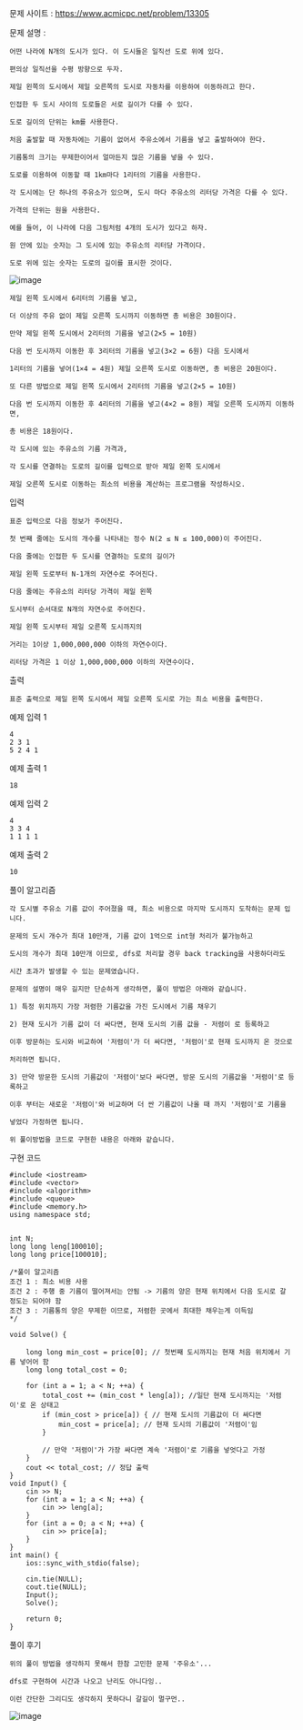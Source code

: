 문제 사이트 : https://www.acmicpc.net/problem/13305

문제 설명 :

    어떤 나라에 N개의 도시가 있다. 이 도시들은 일직선 도로 위에 있다.
    
    편의상 일직선을 수평 방향으로 두자. 
    
    제일 왼쪽의 도시에서 제일 오른쪽의 도시로 자동차를 이용하여 이동하려고 한다. 
    
    인접한 두 도시 사이의 도로들은 서로 길이가 다를 수 있다.
    
    도로 길이의 단위는 km를 사용한다.
    
    처음 출발할 때 자동차에는 기름이 없어서 주유소에서 기름을 넣고 출발하여야 한다.
    
    기름통의 크기는 무제한이어서 얼마든지 많은 기름을 넣을 수 있다. 
    
    도로를 이용하여 이동할 때 1km마다 1리터의 기름을 사용한다. 
    
    각 도시에는 단 하나의 주유소가 있으며, 도시 마다 주유소의 리터당 가격은 다를 수 있다.
    
    가격의 단위는 원을 사용한다.
    
    예를 들어, 이 나라에 다음 그림처럼 4개의 도시가 있다고 하자.
    
    원 안에 있는 숫자는 그 도시에 있는 주유소의 리터당 가격이다. 
    
    도로 위에 있는 숫자는 도로의 길이를 표시한 것이다. 

![image](https://github.com/user-attachments/assets/20e70330-e4bb-4842-8584-38dc34c0f0f6)


    제일 왼쪽 도시에서 6리터의 기름을 넣고, 
    
    더 이상의 주유 없이 제일 오른쪽 도시까지 이동하면 총 비용은 30원이다. 
    
    만약 제일 왼쪽 도시에서 2리터의 기름을 넣고(2×5 = 10원) 
    
    다음 번 도시까지 이동한 후 3리터의 기름을 넣고(3×2 = 6원) 다음 도시에서 
    
    1리터의 기름을 넣어(1×4 = 4원) 제일 오른쪽 도시로 이동하면, 총 비용은 20원이다.
    
    또 다른 방법으로 제일 왼쪽 도시에서 2리터의 기름을 넣고(2×5 = 10원) 
    
    다음 번 도시까지 이동한 후 4리터의 기름을 넣고(4×2 = 8원) 제일 오른쪽 도시까지 이동하면, 
    
    총 비용은 18원이다.
    
    각 도시에 있는 주유소의 기름 가격과, 
    
    각 도시를 연결하는 도로의 길이를 입력으로 받아 제일 왼쪽 도시에서 
    
    제일 오른쪽 도시로 이동하는 최소의 비용을 계산하는 프로그램을 작성하시오.

입력

    표준 입력으로 다음 정보가 주어진다.
    
    첫 번째 줄에는 도시의 개수를 나타내는 정수 N(2 ≤ N ≤ 100,000)이 주어진다.
    
    다음 줄에는 인접한 두 도시를 연결하는 도로의 길이가
    
    제일 왼쪽 도로부터 N-1개의 자연수로 주어진다.
    
    다음 줄에는 주유소의 리터당 가격이 제일 왼쪽 
    
    도시부터 순서대로 N개의 자연수로 주어진다.
    
    제일 왼쪽 도시부터 제일 오른쪽 도시까지의 
    
    거리는 1이상 1,000,000,000 이하의 자연수이다. 
    
    리터당 가격은 1 이상 1,000,000,000 이하의 자연수이다. 

출력

    표준 출력으로 제일 왼쪽 도시에서 제일 오른쪽 도시로 가는 최소 비용을 출력한다. 

예제 입력 1 

    4
    2 3 1
    5 2 4 1

예제 출력 1 

    18

예제 입력 2 

    4
    3 3 4
    1 1 1 1

예제 출력 2 

    10

풀이 알고리즘

    각 도시별 주유소 기름 값이 주어졌을 때, 최소 비용으로 마지막 도시까지 도착하는 문제 입니다.

    문제의 도시 개수가 최대 10만개, 기름 값이 1억으로 int형 처리가 불가능하고

    도시의 개수가 최대 10만개 이므로, dfs로 처리할 경우 back tracking을 사용하더라도

    시간 초과가 발생할 수 있는 문제였습니다.

    문제의 설명이 매우 길지만 단순하게 생각하면, 풀이 방법은 아래와 같습니다.
    
    1) 특정 위치까지 가장 저렴한 기름값을 가진 도시에서 기름 채우기

    2) 현재 도시가 기름 값이 더 싸다면, 현재 도시의 기름 값을 - 저렴이 로 등록하고
    
    이후 방문하는 도시와 비교하여 '저렴이'가 더 싸다면, '저렴이'로 현재 도시까지 온 것으로

    처리하면 됩니다.

    3) 만약 방문한 도시의 기름값이 '저렴이'보다 싸다면, 방문 도시의 기름값을 '저렴이'로 등록하고

    이후 부터는 새로운 '저렴이'와 비교하며 더 싼 기름값이 나올 때 까지 '저렴이'로 기름을

    넣었다 가정하면 됩니다.

    위 풀이방법을 코드로 구현한 내용은 아래와 같습니다.

구현 코드

    #include <iostream>
    #include <vector>
    #include <algorithm>
    #include <queue>
    #include <memory.h>
    using namespace std;
    
    
    int N;
    long long leng[100010];
    long long price[100010];
    
    /*풀이 알고리즘
    조건 1 : 최소 비용 사용
    조건 2 : 주행 중 기름이 떨어져서는 안됨 -> 기름의 양은 현재 위치에서 다음 도시로 갈 정도는 되어야 함
    조건 3 : 기름통의 양은 무제한 이므로, 저렴한 곳에서 최대한 채우는게 이득임 
    */
    
    void Solve() {
    
        long long min_cost = price[0]; // 첫번째 도시까지는 현재 처음 위치에서 기름 넣어어 함
        long long total_cost = 0;
    
        for (int a = 1; a < N; ++a) {
            total_cost += (min_cost * leng[a]); //일단 현재 도시까지는 '저렴이'로 온 상태고
            if (min_cost > price[a]) { // 현재 도시의 기름값이 더 싸다면
                min_cost = price[a]; // 현재 도시의 기름값이 '저렴이'임
            }

            // 만약 '저렴이'가 가장 싸다면 계속 '저렴이'로 기름을 넣엇다고 가정
        }
        cout << total_cost; // 정답 출력
    }
    void Input() {
        cin >> N;
        for (int a = 1; a < N; ++a) {
            cin >> leng[a];
        }
        for (int a = 0; a < N; ++a) {
            cin >> price[a];
        }
    }
    int main() {
        ios::sync_with_stdio(false);
    
        cin.tie(NULL);
        cout.tie(NULL);
        Input();
        Solve();
    
        return 0;
    }

풀이 후기

    위의 풀이 방법을 생각하지 못해서 한참 고민한 문제 '주유소'...

    dfs로 구현하여 시간과 나오고 난리도 아니다잉..

    이런 간단한 그리디도 생각하지 못하다니 갈길이 멀구먼..

![image](https://github.com/user-attachments/assets/f6f42b8e-b82a-4fc8-9b65-d5b68e7f5e22)
